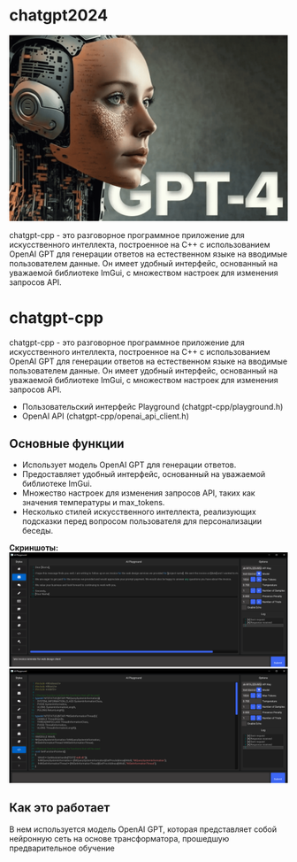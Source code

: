 # chatgpt2024
![скриншот](https://github.com/moneyrobot2023/chatgpt2024/blob/main/imgs_hi.png)

chatgpt-cpp - это разговорное программное приложение для искусственного интеллекта, построенное на C++ с использованием OpenAI GPT для генерации ответов на естественном языке на вводимые пользователем данные. Он имеет удобный интерфейс, основанный на уважаемой библиотеке ImGui, с множеством настроек для изменения запросов API.

# chatgpt-cpp
chatgpt-cpp - это разговорное программное приложение для искусственного интеллекта, построенное на C++ с использованием OpenAI GPT для генерации ответов на естественном языке на вводимые пользователем данные. Он имеет удобный интерфейс, основанный на уважаемой библиотеке ImGui, с множеством настроек для изменения запросов API.

* Пользовательский интерфейс Playground (chatgpt-cpp/playground.h)
* OpenAI API (chatgpt-cpp/openai_api_client.h)

## Основные функции

* Использует модель OpenAI GPT для генерации ответов.
* Предоставляет удобный интерфейс, основанный на уважаемой библиотеке ImGui.
* Множество настроек для изменения запросов API, таких как значения температуры и max_tokens.
* Несколько стилей искусственного интеллекта, реализующих подсказки перед вопросом пользователя для персонализации беседы.

<b>Скриншоты:</b>
![скриншот](https://github.com/Apex-master/chatgpt-cpp/blob/main/screenshot1.png)
![скриншот](https://github.com/Apex-master/chatgpt-cpp/blob/main/screenshot2.png)

## Как это работает
В нем используется модель OpenAI GPT, которая представляет собой нейронную сеть на основе трансформатора, прошедшую предварительное обучение

